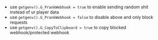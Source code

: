 - use `getgenv().G_PrankWebhook = true` to enable sending random shit instead of ur player data
- use `getgenv().G_PrankWebhook = false` to disable above and only block requests
- use `getgenv().G_CopyToClipboard = true` to copy blocked webhook/protected webhook
